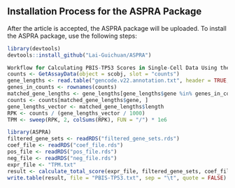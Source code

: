 ## Installation Process for the ASPRA Package

After the article is accepted, the ASPRA package will be uploaded. To install the ASPRA package, use the following steps:

```R
library(devtools)
devtools::install_github("Lai-Guichuan/ASPRA")

Workflow for Calculating PBIS-TP53 Scores in Single-Cell Data Using the ASPRA Package:
counts <- GetAssayData(object = scobj, slot = "counts")
gene_lengths <- read.table("gencode.v22.annotation.txt", header = TRUE, sep = "\t")
genes_in_counts <- rownames(counts)
matched_gene_lengths <- gene_lengths[gene_lengths$gene %in% genes_in_counts, ]
counts <- counts[matched_gene_lengths$gene, ]
gene_lengths_vector <- matched_gene_lengths$length
RPK <- counts / (gene_lengths_vector / 1000)
TPM <- sweep(RPK, 2, colSums(RPK), FUN = "/") * 1e6

library(ASPRA)
filtered_gene_sets <- readRDS("filtered_gene_sets.rds")
coef_file <- readRDS("coef_file.rds")
pos_file <- readRDS("pos_file.rds")
neg_file <- readRDS("neg_file.rds")
expr_file <- "TPM.txt"
result <- calculate_total_score(expr_file, filtered_gene_sets, coef_file, pos_file, neg_file)
write.table(result, file = "PBIS-TP53.txt", sep = "\t", quote = FALSE)

